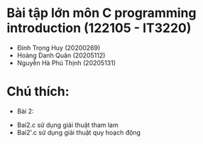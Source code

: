 # Bài tập lớn môn C programming introduction (122105 - IT3220)
- Đinh Trọng Huy (20200269)
- Hoàng Danh Quân (20205112)
- Nguyễn Hà Phú Thịnh (20205131)
# Chú thích:
- Bài 2:
 + Bai2.c sử dụng giải thuật tham lam
 + Bai2'.c sử dụng giải thuật quy hoạch động
